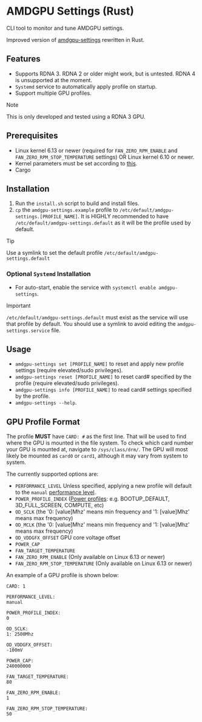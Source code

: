 # AMDGPU Settings (Rust)

CLI tool to monitor and tune AMDGPU settings.

Improved version of [amdgpu-settings](https://github.com/yuheho7749/amdgpu-settings) rewritten in Rust.

## Features
- Supports RDNA 3. RDNA 2 or older might work, but is untested. RDNA 4 is unsupported at the moment.
- `Systemd` service to automatically apply profile on startup.
- Support multiple GPU profiles.

> [!NOTE]
> This is only developed and tested using a RDNA 3 GPU.

## Prerequisites
- Linux kernel 6.13 or newer (required for `FAN_ZERO_RPM_ENABLE` and `FAN_ZERO_RPM_STOP_TEMPERATURE` settings) OR Linux kernel 6.10 or newer.
- Kernel parameters must be set according to [this](https://wiki.archlinux.org/title/AMDGPU#Boot_parameter).
- Cargo

## Installation
1. Run the `install.sh` script to build and install files.
2. `cp` the `amdgpu-settings.example` profile to `/etc/default/amdgpu-settings.[PROFILE_NAME]`. It is HIGHLY recommended to have `/etc/default/amdgpu-settings.default` as it will be the profile used by default.

> [!TIP]
> Use a symlink to set the default profile `/etc/default/amdgpu-settings.default`

### Optional `Systemd` Installation
- For auto-start, enable the service with `systemctl enable amdgpu-settings`.

> [!IMPORTANT]
> `/etc/default/amdgpu-settings.default` must exist as the service will use that profile by default. You should use a symlink to avoid editing the `amdgpu-settings.service` file.

## Usage
- `amdgpu-settings set [PROFILE_NAME]` to reset and apply new profile settings (require elevated/sudo privileges).
- `amdgpu-settings reset [PROFILE_NAME]` to reset card# specified by the profile (require elevated/sudo privileges).
- `amdgpu-settings info [PROFILE_NAME]` to read card# settings specified by the profile.
- `amdgpu-settings --help`.

## GPU Profile Format
The profile **MUST** have `CARD: #` as the first line. That will be used to find where the GPU is mounted in the file system. To check which card number your GPU is mounted at, navigate to `/sys/class/drm/`. The GPU will most likely be mounted as `card0` or `card1`, although it may vary from system to system.

The currently supported options are:
- `PERFORMANCE_LEVEL` Unless specified, applying a new profile will default to the `manual` [performance level](https://wiki.archlinux.org/title/AMDGPU#Performance_levels).
- `POWER_PROFILE_INDEX` ([Power profiles](https://wiki.archlinux.org/title/AMDGPU#Power_profiles): e.g. BOOTUP_DEFAULT, 3D_FULL_SCREEN, COMPUTE, etc)
- `OD_SCLK` (the '0: [value]Mhz' means min frequency and '1: [value]Mhz' means max frequency)
- `OD_MCLK` (the '0: [value]Mhz' means min frequency and '1: [value]Mhz' means max frequency)
- `OD_VDDGFX_OFFSET` GPU core voltage offset
- `POWER_CAP`
- `FAN_TARGET_TEMPERATURE`
- `FAN_ZERO_RPM_ENABLE` (Only available on Linux 6.13 or newer)
- `FAN_ZERO_RPM_STOP_TEMPERATURE` (Only available on Linux 6.13 or newer)

An example of a GPU profile is shown below:
```
CARD: 1

PERFORMANCE_LEVEL:
manual

POWER_PROFILE_INDEX:
0

OD_SCLK:
1: 2500Mhz

OD_VDDGFX_OFFSET:
-100mV

POWER_CAP:
240000000

FAN_TARGET_TEMPERATURE:
80

FAN_ZERO_RPM_ENABLE:
1

FAN_ZERO_RPM_STOP_TEMPERATURE:
50
```
